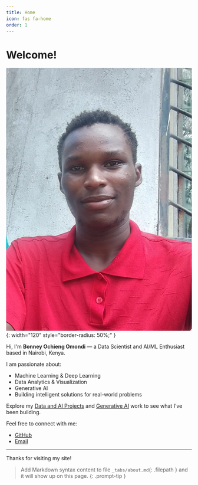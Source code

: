 ```yaml
---
title: Home
icon: fas fa-home
order: 1
---
```


# Welcome!

![Bonney's Avatar](/assets/bonney.jpg){: width="120" style="border-radius: 50%;" }

Hi, I'm **Bonney Ochieng Omondi** — a Data Scientist and AI/ML Enthusiast based in Nairobi, Kenya.

I am passionate about:
- Machine Learning & Deep Learning
- Data Analytics & Visualization
- Generative AI
- Building intelligent solutions for real-world problems

Explore my [Data and AI Projects](./data-ai-projects) and [Generative AI](./generative-ai) work to see what I’ve been building.

Feel free to connect with me:
- [GitHub](https://github.com/BonneyBoja)
- [Email](mailto:ochiengbonn2018@gmail.com)

---

Thanks for visiting my site!

> Add Markdown syntax content to file `_tabs/about.md`{: .filepath } and it will show up on this page.
{: .prompt-tip }
